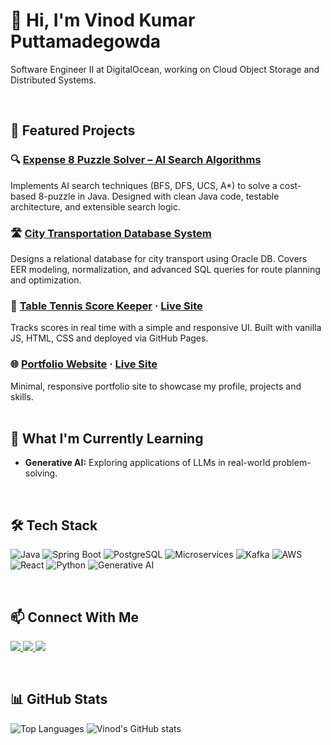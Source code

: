 # 👋 Hi, I'm Vinod Kumar Puttamadegowda

Software Engineer II at DigitalOcean, working on Cloud Object Storage and Distributed Systems.

<br>

## 🚀 Featured Projects

### 🔍 [Expense 8 Puzzle Solver – AI Search Algorithms](https://github.com/vinodpgowda/AI-8-puzzle-solver)
Implements AI search techniques (BFS, DFS, UCS, A*) to solve a cost-based 8-puzzle in Java. Designed with clean Java code, testable architecture, and extensible search logic.

### 🛣️ [City Transportation Database System](https://github.com/harshitha-ravi/city-transportation-database-system)
Designs a relational database for city transport using Oracle DB. Covers EER modeling, normalization, and advanced SQL queries for route planning and optimization.

### 🏓 [Table Tennis Score Keeper](https://github.com/vinodpgowda/score-keeper) · [Live Site](https://vinodpgowda.github.io/score-keeper/)
Tracks scores in real time with a simple and responsive UI. Built with vanilla JS, HTML, CSS and deployed via GitHub Pages.

### 🌐 [Portfolio Website](https://github.com/vinodpgowda/portfolio-website) · [Live Site](https://vinodpgowda.github.io/portfolio/)
Minimal, responsive portfolio site to showcase my profile, projects and skills.  
<br>


## 🌱 What I'm Currently Learning
- **Generative AI:** Exploring applications of LLMs in real-world problem-solving.  
<br>

## 🛠️ Tech Stack

<p align="left">
  <img src="https://img.shields.io/badge/Java-007396?style=for-the-badge&logo=java&logoColor=white" alt="Java"/>
  <img src="https://img.shields.io/badge/Spring_Boot-6DB33F?style=for-the-badge&logo=spring-boot&logoColor=white" alt="Spring Boot"/>
  <img src="https://img.shields.io/badge/PostgreSQL-336791?style=for-the-badge&logo=postgresql&logoColor=white" alt="PostgreSQL"/>
  <img src="https://img.shields.io/badge/Microservices-FF6F00?style=for-the-badge&logo=stackshare&logoColor=white" alt="Microservices"/>
  <img src="https://img.shields.io/badge/Kafka-231F20?style=for-the-badge&logo=apache-kafka&logoColor=white" alt="Kafka"/>
  <!-- <img src="https://img.shields.io/badge/JUnit-25A162?style=for-the-badge&logo=junit5&logoColor=white" alt="JUnit"/> -->
  <img src="https://img.shields.io/badge/AWS-232F3E?style=for-the-badge&logo=amazonaws&logoColor=white" alt="AWS"/>
  <!-- <img src="https://img.shields.io/badge/Jenkins-D24939?style=for-the-badge&logo=jenkins&logoColor=white" alt="Jenkins"/>
  <img src="https://img.shields.io/badge/Maven-C71A36?style=for-the-badge&logo=apachemaven&logoColor=white" alt="Maven"/>
  <img src="https://img.shields.io/badge/JavaScript-F7DF1E?style=for-the-badge&logo=javascript&logoColor=black" alt="JavaScript"/> -->
  <img src="https://img.shields.io/badge/React-20232A?style=for-the-badge&logo=react&logoColor=61DAFB" alt="React"/>
  <img src="https://img.shields.io/badge/Python-3776AB?style=for-the-badge&logo=python&logoColor=white" alt="Python"/>
  <img src="https://img.shields.io/badge/Generative%20AI-000000?style=for-the-badge&logo=openai&logoColor=white" alt="Generative AI"/>
</p>
<br>

## 📫 Connect With Me

<p align="left">
  <a href="mailto:vinodkputtamadegowda@gmail.com">
    <img src="https://img.shields.io/badge/Email-D14836?style=for-the-badge&logo=gmail&logoColor=white"/>
  </a>
  <a href="https://www.linkedin.com/in/vinodpgowda">
    <img src="https://img.shields.io/badge/LinkedIn-0077B5?style=for-the-badge&logo=linkedin&logoColor=white"/>
  </a>
  <a href="https://github.com/vinodpgowda">
    <img src="https://img.shields.io/badge/GitHub-181717?style=for-the-badge&logo=github&logoColor=white"/>
  </a>
</p>
<br>

## 📊 GitHub Stats

![Top Languages](https://github-readme-stats.vercel.app/api/top-langs/?username=vinodpgowda&layout=compact&theme=radical)
![Vinod's GitHub stats](https://github-readme-stats.vercel.app/api?username=vinodpgowda&show_icons=true&theme=radical)
